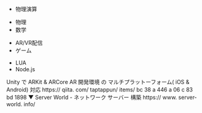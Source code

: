 * 物理演算
 - 物理
 - 数学
* AR/VR配信
* ゲーム
 - LUA
 - Node.js

 Unity で ARKit & ARCore AR 開発環境 の マルチプラットーフォーム( iOS & Android) 対応 https:// qiita. com/ taptappun/ items/ bc 38 a 446 a 06 c 83 bd 1898
▼ Server World - ネットワーク サーバー 構築 https:// www. server-world. info/
